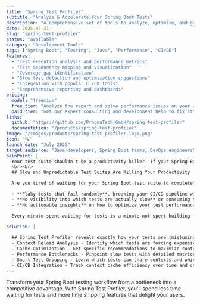 ```yaml
---
title: "Spring Test Profiler"
subtitle: "Analyze & Accelerate Your Spring Boot Tests"
description: "A comprehensive set of tools to analyze, optimize, and gain insights into your Spring and Spring Boot test suite for better test performance and reliability."
date: 2025-07-31
slug: "spring-test-profiler"
status: "available"
category: "Development Tools"
tags: ["Spring Boot", "Testing", "Java", "Performance", "CI/CD"]
features:
  - "Test execution analysis and performance metrics"
  - "Test dependency mapping and visualization"
  - "Coverage gap identification"
  - "Slow test detection and optimization suggestions"
  - "Integration with popular CI/CD tools"
  - "Comprehensive reporting and dashboards"
pricing:
  model: "freemium"
  free_tier: "Analyze the report and solve performance issues on your own"
  paid_tier: "Get our expert consulting and development help to fix it"
links:
  github: "https://github.com/PragmaTech-GmbH/spring-test-profiler"
  documentation: "/products/spring-test-profiler"
image: "/images/products/spring-test-profiler-logo.png"
icon: "🔍"
launch_date: "July 2025"
target_audience: "Java developers, Spring Boot teams, DevOps engineers"
painPoint: |
  Your test suite shouldn't be a productivity killer. If your Spring Boot tests take 15+ minutes to run, fail unpredictably, or force developers to skip testing locally, you're losing valuable development time and shipping more bugs.  
  <br><br> 
  ## Slow and Unpredictable Test Suites Are Killing Your Productivity

  Are you tired of waiting for your Spring Boot test suite to complete? Do you struggle with:

  - **Flaky tests that fail randomly**, breaking your CI/CD pipeline without clear reasons  
  - **No visibility into which tests are actually slow** or consuming the most resources
  - **No actionable insights** on how to optimize your test performance

  Every minute spent waiting for tests is a minute not spent building features your users need. Poor test performance doesn't just slow you down—it creates a culture where developers skip running tests locally, leading to more bugs in production.

solution: |
  
  ## Spring Test Profiler reveals exactly how your tests are (mis)using Spring's context caching - the #1 performance killer in Spring Boot test suites:
  - Context Reload Analysis - Identify which tests are forcing expensive Spring context recreations and why
  - Cache Optimization - Get specific recommendations to maximize context reuse across your test suite (often 50-80% faster execution)
  - Performance Bottlenecks - Pinpoint slow tests with detailed metrics on execution time, memory usage, and context loading overhead
  - Smart Test Grouping - Learn which tests can share contexts and which need isolation for optimal parallel execution
  - CI/CD Integration - Track context cache efficiency over time and catch performance regressions
---
```


Transform your Spring Boot testing workflow from a bottleneck into a competitive advantage. With Spring Test Profiler, you'll spend less time waiting for tests and more time shipping features that delight your users.
